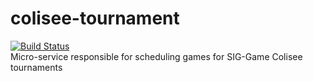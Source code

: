 # colisee-tournament
[![Build Status](https://travis-ci.org/siggame/colisee-tournament.svg?branch=master)](https://travis-ci.org/siggame/colisee-tournament)  
Micro-service responsible for scheduling games for SIG-Game Colisee tournaments
